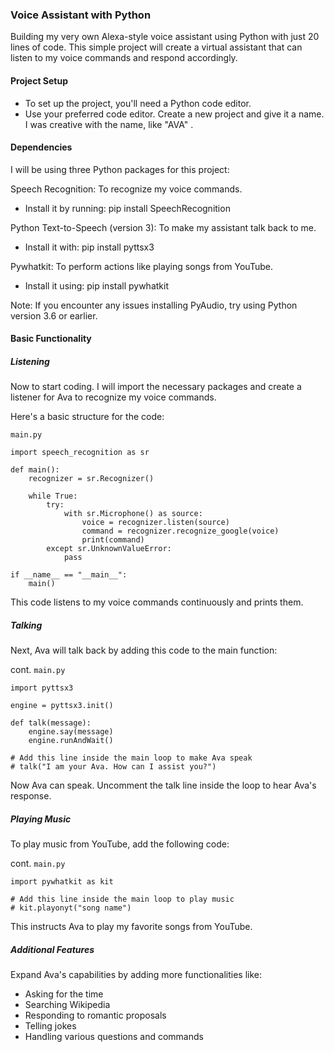 ### Voice Assistant with Python

Building my very own Alexa-style voice assistant using Python with just 20 lines of code. 
This simple project will create a virtual assistant that can listen to my voice commands and respond accordingly. 

#### Project Setup
- To set up the project, you'll need a Python code editor. 
- Use your preferred code editor.
Create a new project and give it a name. I was creative with the name, like "AVA" .

#### Dependencies
I will be using three Python packages for this project:

Speech Recognition: To recognize my voice commands.
- Install it by running: pip install SpeechRecognition

Python Text-to-Speech (version 3): To make my assistant talk back to me.
- Install it with: pip install pyttsx3

Pywhatkit: To perform actions like playing songs from YouTube.
- Install it using: pip install pywhatkit

Note: If you encounter any issues installing PyAudio, try using Python version 3.6 or earlier.

#### Basic Functionality

##### Listening
Now to start coding. I will import the necessary packages and create a listener for Ava to recognize my voice commands. 

Here's a basic structure for the code:

`main.py`
```
import speech_recognition as sr

def main():
    recognizer = sr.Recognizer()

    while True:
        try:
            with sr.Microphone() as source:
                voice = recognizer.listen(source)
                command = recognizer.recognize_google(voice)
                print(command)
        except sr.UnknownValueError:
            pass

if __name__ == "__main__":
    main()
```

This code listens to my voice commands continuously and prints them.

##### Talking
Next, Ava will talk back by adding this code to the main function:

cont. `main.py`
```
import pyttsx3

engine = pyttsx3.init()

def talk(message):
    engine.say(message)
    engine.runAndWait()

# Add this line inside the main loop to make Ava speak
# talk("I am your Ava. How can I assist you?")
```
Now Ava can speak. Uncomment the talk line inside the loop to hear Ava's response.

##### Playing Music
To play music from YouTube, add the following code:

cont. `main.py`
```
import pywhatkit as kit

# Add this line inside the main loop to play music
# kit.playonyt("song name")
```

This instructs Ava to play my favorite songs from YouTube.

##### Additional Features
Expand Ava's capabilities by adding more functionalities like:
- Asking for the time
- Searching Wikipedia
- Responding to romantic proposals
- Telling jokes
- Handling various questions and commands





